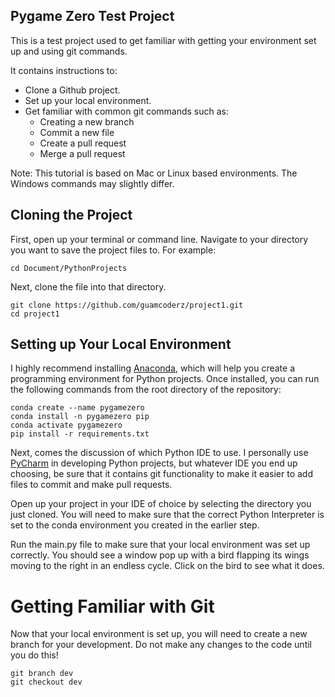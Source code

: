 Pygame Zero Test Project
------------------------
This is a test project used to get familiar with getting your environment set up and using git commands.

It contains instructions to:
* Clone a Github project.
* Set up your local environment.
* Get familiar with common git commands such as:
  * Creating a new branch
  * Commit a new file
  * Create a pull request
  * Merge a pull request

Note: This tutorial is based on Mac or Linux based environments. The Windows commands may slightly differ.

Cloning the Project
------------------------
First, open up your terminal or command line.
Navigate to your directory you want to save the project files to.
For example:
```
cd Document/PythonProjects
```
Next, clone the file into that directory.
```
git clone https://github.com/guamcoderz/project1.git
cd project1
```

Setting up Your Local Environment
----------------
I highly recommend installing [Anaconda](https://docs.conda.io/projects/conda/en/latest/user-guide/install/index.html), which will help you create a programming environment for Python projects.
Once installed, you can run the following commands from the root directory of the repository:
```
conda create --name pygamezero
conda install -n pygamezero pip
conda activate pygamezero
pip install -r requirements.txt
```
Next, comes the discussion of which Python IDE to use. I personally use [PyCharm](https://www.jetbrains.com/pycharm/download/) in developing Python projects, but whatever IDE you end up choosing, be sure that it contains git functionality to make it easier to add files to commit and make pull requests.

Open up your project in your IDE of choice by selecting the directory you just cloned.
You will need to make sure that the correct Python Interpreter is set to the conda environment you created in the earlier step.

Run the main.py file to make sure that your local environment was set up correctly. You should see a window pop up with a bird flapping its wings moving to the right in an endless cycle. Click on the bird to see what it does.

Getting Familiar with Git
========================
Now that your local environment is set up, you will need to create a new branch for your development. Do not make any changes to the code until you do this!
```
git branch dev
git checkout dev
```